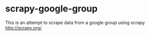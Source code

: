 # scrapy-google-group

This is an attempt to scrape data from a google group using scrapy http://scrapy.org/
